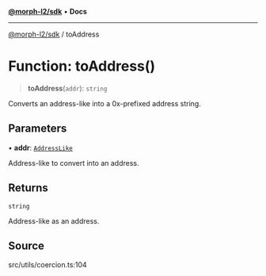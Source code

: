 [**@morph-l2/sdk**](../README.md) • **Docs**

***

[@morph-l2/sdk](../globals.md) / toAddress

# Function: toAddress()

> **toAddress**(`addr`): `string`

Converts an address-like into a 0x-prefixed address string.

## Parameters

• **addr**: [`AddressLike`](../type-aliases/AddressLike.md)

Address-like to convert into an address.

## Returns

`string`

Address-like as an address.

## Source

src/utils/coercion.ts:104
